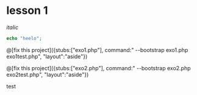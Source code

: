 # lesson 1

*italic*

```php
echo "heelo";
```

@[fix this project]({stubs:["exo1.php"], command:" --bootstrap exo1.php exo1test.php", "layout":"aside"})


@[fix this project]({stubs:["exo2.php"], command:" --bootstrap exo2.php exo2test.php", "layout":"aside"})

test